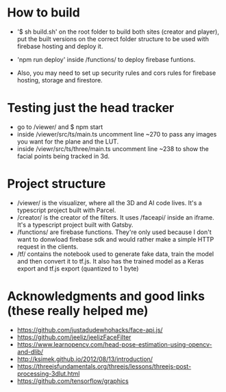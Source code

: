 # How to build

- '\$ sh build.sh' on the root folder to build both sites (creator and player),
  put the built versions on the correct folder structure to be used with firebase hosting
  and deploy it.

- 'npm run deploy' inside /functions/ to deploy firebase funtions.

- Also, you may need to set up security rules and cors rules for firebase hosting, storage and firestore.

# Testing just the head tracker

- go to /viewer/ and \$ npm start
- inside /viewer/src/ts/main.ts uncomment line ~270 to pass any images you want for the plane and the LUT.
- inside /viewr/src/ts/three/main.ts uncomment line ~238 to show the facial points being tracked in 3d.

# Project structure

- /viewer/ is the visualizer, where all the 3D and AI code lives. It's a typescript project built with Parcel.
- /creator/ is the creator of the filters. It uses /faceapi/ inside an iframe. It's a typescript project built with Gatsby.
- /functions/ are firebase functions. They're only used because I don't want to donwload firebase sdk and would rather make a simple HTTP request in the clients.
- /tf/ contains the notebook used to generate fake data, train the model and then convert it to tf.js. It also has the trained model as a Keras export and tf.js export (quantized to 1 byte)

# Acknowledgments and good links (these really helped me)

- https://github.com/justadudewhohacks/face-api.js/
- https://github.com/jeeliz/jeelizFaceFilter
- https://www.learnopencv.com/head-pose-estimation-using-opencv-and-dlib/
- http://ksimek.github.io/2012/08/13/introduction/
- https://threejsfundamentals.org/threejs/lessons/threejs-post-processing-3dlut.html
- https://github.com/tensorflow/graphics
